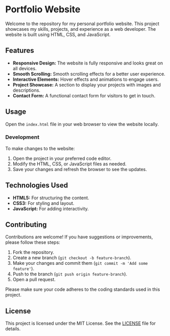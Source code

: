 # Portfolio Website

Welcome to the repository for my personal portfolio website. This project showcases my skills, projects, and experience as a web developer. The website is built using HTML, CSS, and JavaScript.

## Features

- **Responsive Design:** The website is fully responsive and looks great on all devices.
- **Smooth Scrolling:** Smooth scrolling effects for a better user experience.
- **Interactive Elements:** Hover effects and animations to engage users.
- **Project Showcase:** A section to display your projects with images and descriptions.
- **Contact Form:** A functional contact form for visitors to get in touch.

## Usage

Open the `index.html` file in your web browser to view the website locally.

### Development

To make changes to the website:

1. Open the project in your preferred code editor.
2. Modify the HTML, CSS, or JavaScript files as needed.
3. Save your changes and refresh the browser to see the updates.

## Technologies Used

- **HTML5:** For structuring the content.
- **CSS3:** For styling and layout.
- **JavaScript:** For adding interactivity.

## Contributing

Contributions are welcome! If you have suggestions or improvements, please follow these steps:

1. Fork the repository.
2. Create a new branch (`git checkout -b feature-branch`).
3. Make your changes and commit them (`git commit -m 'Add some feature'`).
4. Push to the branch (`git push origin feature-branch`).
5. Open a pull request.

Please make sure your code adheres to the coding standards used in this project.

## License

This project is licensed under the MIT License. See the [LICENSE](LICENSE) file for details.

